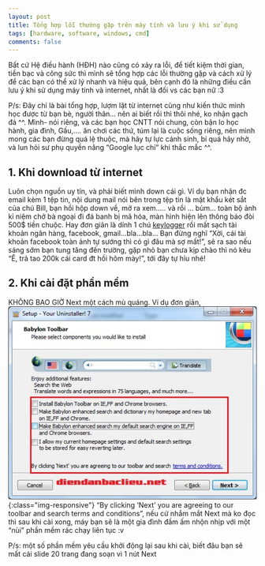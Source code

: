 ```yaml
---
layout: post
title: Tổng hợp lỗi thường gặp trên máy tính và lưu ý khi sử dụng
tags: [hardware, software, windows, cmd]
comments: false
---
```


Bất cứ Hệ điều hành (HĐH) nào cũng có xảy ra lỗi, để tiết kiệm thời gian, tiền bạc và công sức thì mình sẽ tổng hợp các lỗi thường gặp và cách xử lý để các bạn có thể xử lý nhanh và hiệu quả, bên cạnh đó là những điều cần lưu ý khi sử dụng máy tính và internet, nhất là đối vs các bạn nữ :3

P/s: Đây chỉ là bài tổng hợp, lượm lặt từ internet cũng như kiến thức mình học được từ bạn bè, người thân… nên ai biết rồi thì thôi nhé, ko nhận gạch đá ^^. Mình- nói riêng, và các bạn học CNTT nói chung, còn bận lo học hành, gia đình, Gấu,…. ăn chơi các thứ, túm lại là cuộc sống riêng, nên mình mong các bạn đừng quá lệ thuộc, mà hãy tự lực cánh sinh, bí quá hãy nhờ, và lun hỏi sư phụ quyền năng “Google lục chỉ” khi thắc mắc ^^.

## 1.	Khi download từ internet

Luôn chọn nguồn uy tín, và phải biết mình down cái gì. Ví dụ bạn nhận đc email kèm 1 tệp tin, nội dung mail nói bên trong tệp tin là mật khẩu két sắt của chú Bill, bạn hồi hộp down về, mở ra xem….. và rồi … bùm… toàn bộ ảnh kỉ niệm chở bà ngoại đi đá banh bị mã hóa, màn hình hiện lên thông báo đòi 500$ tiền chuộc.
Hay đơn giản là dính 1 chú [keylogger](https://vi.wikipedia.org/wiki/Keylogger) rồi mất sạch tài khoản ngân hàng, facebook, gmail…bla…bla… Bạn đừng nghĩ “Xời, cái tài khoản facebook toàn ảnh tự sướng thì có gì đâu mà sợ mất!”, sẽ ra sao nếu sáng sớm bạn tung tăng đến trường, gặp nhỏ bạn chưa kịp chào thì nó kêu “Ê, trả tao 200k cái card đt hồi hôm mày!”, tới đây tự hỉu nhé!

## 2.	Khi cài đặt phần mềm

KHÔNG BAO GIỜ Next một cách mù quáng. Ví dụ đơn giản,
![Next một cách mù quáng](/img/clicking.jpg){:class="img-responsive"}
“By clicking ‘Next’ you are agreeing to our toolbar and search terms and conditions”,  nếu cứ nhắm mắt Next mà ko đọc thì sau khi cài xong, máy bạn sẽ là một gia đình đầm ấm nhộn nhịp với một “nùi” phần mềm rác chạy liên tục :v

P/s: một số phần mềm yêu cầu khởi động lại sau khi cài, biết đâu bạn sẽ mất cái slide 20 trang đang soạn vì 1 nút Next
